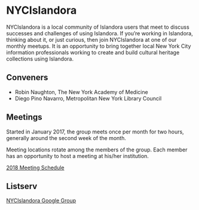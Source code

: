 # NYCIslandora
NYCIslandora is a local community of Islandora users that meet to discuss successes and challenges of using Islandora. If you’re working in Islandora, thinking about it, or just curious, then join NYCIslandora at one of our monthly meetups.  It is an opportunity to bring together local New York City information professionals working to create and build cultural heritage collections using Islandora.

## Conveners
* Robin Naughton, The New York Academy of Medicine
* Diego Pino Navarro, Metropolitan New York Library Council


## Meetings
Started in January 2017, the group meets once per month for two hours, generally around the second week of the month. 

Meeting locations rotate among the members of the group.  Each member has an opportunity to host a meeting at his/her institution.

[2018 Meeting Schedule](https://github.com/rnaughtonwk/NYCIslandora/blob/master/Meetings/meetingschedule.md)

## Listserv
[NYCIslandora Google Group](https://groups.google.com/forum/#!forum/nycislandora)
